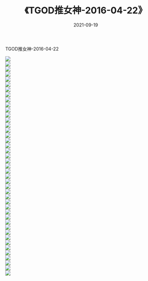 ﻿---
layout: post
title:  《TGOD推女神-2016-04-22》
date:   2021-09-19
img: http://img.660000.xyz/Sharelink/网络美图/2021/TGOD推女神-2016-04-22/000.jpg
categories: [美女, 清纯, 唯美]
---

TGOD推女神-2016-04-22

  ![](http://img.660000.xyz/Sharelink/网络美图/2021/TGOD推女神-2016-04-22/001.jpg) <br> ![](http://img.660000.xyz/Sharelink/网络美图/2021/TGOD推女神-2016-04-22/002.jpg) <br> ![](http://img.660000.xyz/Sharelink/网络美图/2021/TGOD推女神-2016-04-22/003.jpg) <br> ![](http://img.660000.xyz/Sharelink/网络美图/2021/TGOD推女神-2016-04-22/004.jpg) <br> ![](http://img.660000.xyz/Sharelink/网络美图/2021/TGOD推女神-2016-04-22/005.jpg) <br> ![](http://img.660000.xyz/Sharelink/网络美图/2021/TGOD推女神-2016-04-22/006.jpg) <br> ![](http://img.660000.xyz/Sharelink/网络美图/2021/TGOD推女神-2016-04-22/007.jpg) <br> ![](http://img.660000.xyz/Sharelink/网络美图/2021/TGOD推女神-2016-04-22/008.jpg) <br> ![](http://img.660000.xyz/Sharelink/网络美图/2021/TGOD推女神-2016-04-22/009.jpg) <br> ![](http://img.660000.xyz/Sharelink/网络美图/2021/TGOD推女神-2016-04-22/010.jpg) <br> ![](http://img.660000.xyz/Sharelink/网络美图/2021/TGOD推女神-2016-04-22/011.jpg) <br> ![](http://img.660000.xyz/Sharelink/网络美图/2021/TGOD推女神-2016-04-22/012.jpg) <br> ![](http://img.660000.xyz/Sharelink/网络美图/2021/TGOD推女神-2016-04-22/013.jpg) <br> ![](http://img.660000.xyz/Sharelink/网络美图/2021/TGOD推女神-2016-04-22/014.jpg) <br> ![](http://img.660000.xyz/Sharelink/网络美图/2021/TGOD推女神-2016-04-22/015.jpg) <br> ![](http://img.660000.xyz/Sharelink/网络美图/2021/TGOD推女神-2016-04-22/016.jpg) <br> ![](http://img.660000.xyz/Sharelink/网络美图/2021/TGOD推女神-2016-04-22/017.jpg) <br> ![](http://img.660000.xyz/Sharelink/网络美图/2021/TGOD推女神-2016-04-22/018.jpg) <br> ![](http://img.660000.xyz/Sharelink/网络美图/2021/TGOD推女神-2016-04-22/019.jpg) <br> ![](http://img.660000.xyz/Sharelink/网络美图/2021/TGOD推女神-2016-04-22/020.jpg) <br> ![](http://img.660000.xyz/Sharelink/网络美图/2021/TGOD推女神-2016-04-22/021.jpg) <br> ![](http://img.660000.xyz/Sharelink/网络美图/2021/TGOD推女神-2016-04-22/022.jpg) <br> ![](http://img.660000.xyz/Sharelink/网络美图/2021/TGOD推女神-2016-04-22/023.jpg) <br> ![](http://img.660000.xyz/Sharelink/网络美图/2021/TGOD推女神-2016-04-22/024.jpg) <br> ![](http://img.660000.xyz/Sharelink/网络美图/2021/TGOD推女神-2016-04-22/025.jpg) <br> ![](http://img.660000.xyz/Sharelink/网络美图/2021/TGOD推女神-2016-04-22/026.jpg) <br> ![](http://img.660000.xyz/Sharelink/网络美图/2021/TGOD推女神-2016-04-22/027.jpg) <br> ![](http://img.660000.xyz/Sharelink/网络美图/2021/TGOD推女神-2016-04-22/028.jpg) <br> ![](http://img.660000.xyz/Sharelink/网络美图/2021/TGOD推女神-2016-04-22/029.jpg) <br> ![](http://img.660000.xyz/Sharelink/网络美图/2021/TGOD推女神-2016-04-22/030.jpg) <br> ![](http://img.660000.xyz/Sharelink/网络美图/2021/TGOD推女神-2016-04-22/031.jpg) <br> ![](http://img.660000.xyz/Sharelink/网络美图/2021/TGOD推女神-2016-04-22/032.jpg) <br> ![](http://img.660000.xyz/Sharelink/网络美图/2021/TGOD推女神-2016-04-22/033.jpg) <br> ![](http://img.660000.xyz/Sharelink/网络美图/2021/TGOD推女神-2016-04-22/034.jpg) <br> ![](http://img.660000.xyz/Sharelink/网络美图/2021/TGOD推女神-2016-04-22/035.jpg) <br> ![](http://img.660000.xyz/Sharelink/网络美图/2021/TGOD推女神-2016-04-22/036.jpg) <br> ![](http://img.660000.xyz/Sharelink/网络美图/2021/TGOD推女神-2016-04-22/037.jpg) <br> ![](http://img.660000.xyz/Sharelink/网络美图/2021/TGOD推女神-2016-04-22/038.jpg) <br> ![](http://img.660000.xyz/Sharelink/网络美图/2021/TGOD推女神-2016-04-22/039.jpg) <br> ![](http://img.660000.xyz/Sharelink/网络美图/2021/TGOD推女神-2016-04-22/040.jpg) <br> ![](http://img.660000.xyz/Sharelink/网络美图/2021/TGOD推女神-2016-04-22/041.jpg) <br> ![](http://img.660000.xyz/Sharelink/网络美图/2021/TGOD推女神-2016-04-22/042.jpg) <br> ![](http://img.660000.xyz/Sharelink/网络美图/2021/TGOD推女神-2016-04-22/043.jpg) <br>